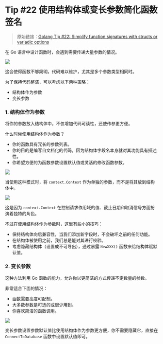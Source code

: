 # Tip #22 使用结构体或变长参数简化函数签名

> 原始链接：[Golang Tip #22: Simplify function signatures with structs or variadic options](https://twitter.com/func25/status/1758435261183353308)

在 Go 语言中设计函数时，会遇到需要传递大量参数的情况。

![](./images/022/022_01.png)

这会使得函数不够简明，代码难以维护，尤其是多个参数类型相同时。

为了保持代码整洁，可以考虑以下两种策略：

- 结构体作为参数
- 变长参数

### 1. 结构体作为参数

将你的参数放入结构体中，不仅增加代码可读性，还使传参更方便。

什么时候使用结构体作为参数？

- 你的函数具有冗长的参数列表。
- 你的目的是编写自文档化的代码，因为结构体字段名本身就对其功能具有描述性。
- 你希望方便的为函数参数设置默认值或灵活的修改函数参数。

![](./images/022/022_02.png)

当使用这种模式时，将 `context.Context` 作为单独的参数，而不是将其放到结构体中。

![](./images/022/022_03.png)

这是因为 `context.Context` 在控制请求作用域的值、截止日期和取消信号方面扮演着独特的角色。

不过在使用结构体作为参数时，这里有些小的技巧：

- 保持结构体向后兼容性，当我们添加新字段时，不会破坏之前的任何功能。
- 在结构体被使用之前，我们总是能对其进行校验。
- 考虑隐藏结构体（设置成不可导出），通过暴露 `NewXXX()` 函数来给结构体赋默认值。

### 2. 变长参数

这种方法利用 Go 函数的能力，允许你以更简洁的方式传递不定数量的参数。

非常适合下面的情况：

- 函数需要高度可配制。
- 大多数参数是可选的或很少用到。
- 你喜欢简洁的函数调用。

![](./images/022/022_04.jpeg)

变长参数设置参数默认值比使用结构体作为参数更方便，你不需要隐藏它，直接在 `ConnectToDatabase` 函数中设置默认值即可。
